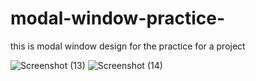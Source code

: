 # modal-window-practice-

this is modal window design for the practice for a project

![Screenshot (13)](https://user-images.githubusercontent.com/104499544/219951151-2d0f55a2-6f88-4270-833b-be86b9a2b1c2.png)
![Screenshot (14)](https://user-images.githubusercontent.com/104499544/219951162-8838ca45-2c8b-4894-82e4-b333d46f5a9e.png)
